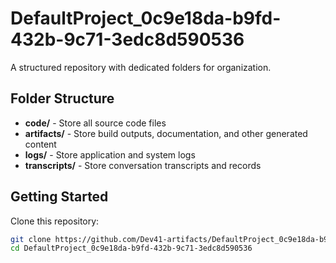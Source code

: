 # DefaultProject_0c9e18da-b9fd-432b-9c71-3edc8d590536
A structured repository with dedicated folders for organization.

## Folder Structure

- **code/** - Store all source code files
- **artifacts/** - Store build outputs, documentation, and other generated content
- **logs/** - Store application and system logs
- **transcripts/** - Store conversation transcripts and records

## Getting Started

Clone this repository:
```bash
git clone https://github.com/Dev41-artifacts/DefaultProject_0c9e18da-b9fd-432b-9c71-3edc8d590536
cd DefaultProject_0c9e18da-b9fd-432b-9c71-3edc8d590536
```
